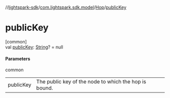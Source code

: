 //[lightspark-sdk](../../../index.md)/[com.lightspark.sdk.model](../index.md)/[Hop](index.md)/[publicKey](public-key.md)

# publicKey

[common]\
val [publicKey](public-key.md): [String](https://kotlinlang.org/api/latest/jvm/stdlib/kotlin/-string/index.html)? = null

#### Parameters

common

| | |
|---|---|
| publicKey | The public key of the node to which the hop is bound. |
